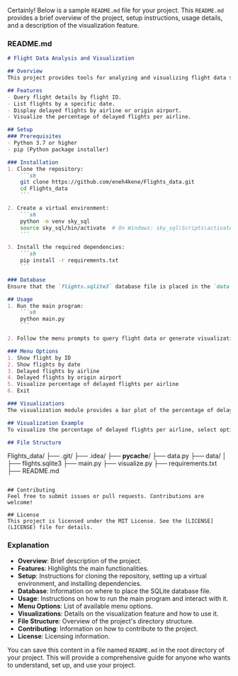 Certainly! Below is a sample `README.md` file for your project. This `README.md` provides a brief overview of the project, setup instructions, usage details, and a description of the visualization feature.

### README.md

```markdown
# Flight Data Analysis and Visualization

## Overview
This project provides tools for analyzing and visualizing flight data stored in a SQLite database. It includes functionalities to query and display flight details, and visualize the percentage of delayed flights per airline using various Python libraries.

## Features
- Query flight details by flight ID.
- List flights by a specific date.
- Display delayed flights by airline or origin airport.
- Visualize the percentage of delayed flights per airline.

## Setup
### Prerequisites
- Python 3.7 or higher
- pip (Python package installer)

### Installation
1. Clone the repository:
    ```sh
    git clone https://github.com/eneh4kene/Flights_data.git
    cd Flights_data
    ```

2. Create a virtual environment:
    ```sh
    python -m venv sky_sql
    source sky_sql/bin/activate  # On Windows: sky_sql\Scripts\activate
    ```

3. Install the required dependencies:
    ```sh
    pip install -r requirements.txt
    ```

### Database
Ensure that the `flights.sqlite3` database file is placed in the `data` directory.

## Usage
1. Run the main program:
    ```sh
    python main.py
    ```

2. Follow the menu prompts to query flight data or generate visualizations.

### Menu Options
1. Show flight by ID
2. Show flights by date
3. Delayed flights by airline
4. Delayed flights by origin airport
5. Visualize percentage of delayed flights per airline
6. Exit

### Visualizations
The visualization module provides a bar plot of the percentage of delayed flights per airline.

## Visualization Example
To visualize the percentage of delayed flights per airline, select option 5 from the menu. The program will generate a bar plot using `matplotlib` and `seaborn`.

## File Structure
```
Flights_data/
├── .git/
├── .idea/
├── __pycache__/
├── data.py
├── data/
│   ├── flights.sqlite3
├── main.py
├── visualize.py
├── requirements.txt
├── README.md
```

## Contributing
Feel free to submit issues or pull requests. Contributions are welcome!

## License
This project is licensed under the MIT License. See the [LICENSE](LICENSE) file for details.
```

### Explanation

- **Overview**: Brief description of the project.
- **Features**: Highlights the main functionalities.
- **Setup**: Instructions for cloning the repository, setting up a virtual environment, and installing dependencies.
- **Database**: Information on where to place the SQLite database file.
- **Usage**: Instructions on how to run the main program and interact with it.
- **Menu Options**: List of available menu options.
- **Visualizations**: Details on the visualization feature and how to use it.
- **File Structure**: Overview of the project's directory structure.
- **Contributing**: Information on how to contribute to the project.
- **License**: Licensing information.

You can save this content in a file named `README.md` in the root directory of your project. This will provide a comprehensive guide for anyone who wants to understand, set up, and use your project.
